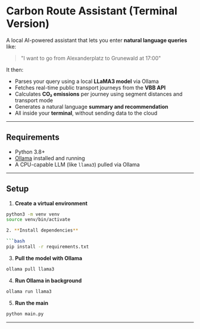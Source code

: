 # Carbon Route Assistant (Terminal Version)

A local AI-powered assistant that lets you enter **natural language queries** like:

> "I want to go from Alexanderplatz to Grunewald at 17:00"

It then:
- Parses your query using a local **LLaMA3 model** via Ollama
- Fetches real-time public transport journeys from the **VBB API**
- Calculates **CO₂ emissions** per journey using segment distances and transport mode
- Generates a natural language **summary and recommendation**
- All inside your **terminal**, without sending data to the cloud

---

## Requirements

- Python 3.8+
- [Ollama](https://ollama.com/) installed and running
- A CPU-capable LLM (like `llama3`) pulled via Ollama

---

## Setup


1. **Create a virtual environment**

```bash
python3 -m venv venv
source venv/bin/activate  

2. **Install dependencies**

```bash
pip install -r requirements.txt
```

3. **Pull the model with Ollama**

```bash
ollama pull llama3
```

4. **Run Ollama in background**

```bash
ollama run llama3
```

5. **Run the main**

```bash
python main.py
```

---